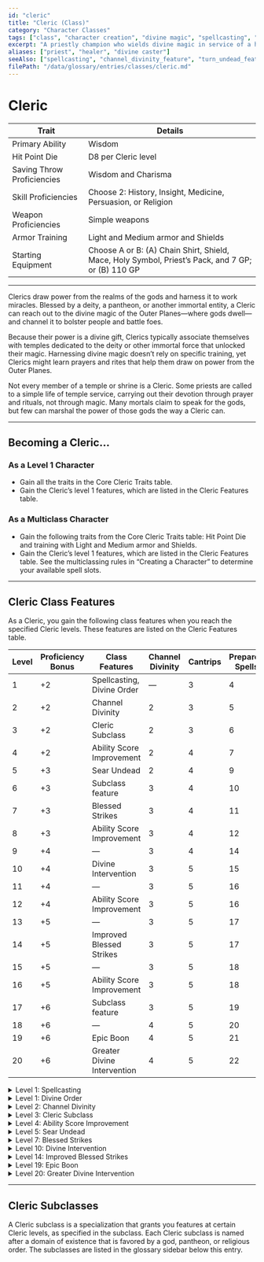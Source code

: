 ```yaml
---
id: "cleric"
title: "Cleric (Class)"
category: "Character Classes"
tags: ["class", "character creation", "divine magic", "spellcasting", "channel divinity", "healing", "turn undead", "divine order", "life domain"]
excerpt: "A priestly champion who wields divine magic in service of a higher power, be it a god, a pantheon, or a divine force or philosophy."
aliases: ["priest", "healer", "divine caster"]
seeAlso: ["spellcasting", "channel_divinity_feature", "turn_undead_feature", "divine_order_feature", "life_domain_subclass", "spells_chapter", "proficiency_bonus"]
filePath: "/data/glossary/entries/classes/cleric.md"
---
```

# Cleric

<div class="not-prose my-6">
  <table class="min-w-full divide-y divide-gray-600 border border-gray-600 rounded-lg shadow-md">
    <thead class="bg-gray-700/50">
      <tr>
        <th scope="col" class="px-4 py-3 text-left text-xs font-medium text-sky-300 uppercase tracking-wider border-b border-gray-600">Trait</th>
        <th scope="col" class="px-4 py-3 text-left text-xs font-medium text-sky-300 uppercase tracking-wider border-b border-gray-600">Details</th>
      </tr>
    </thead>
    <tbody class="bg-gray-800/50 divide-y divide-gray-700">
      <tr class="hover:bg-gray-700/40 transition-colors duration-150">
        <td class="px-4 py-3 text-sm font-medium text-amber-300 align-top">Primary Ability</td>
        <td class="px-4 py-3 text-sm text-gray-300 align-top">Wisdom</td>
      </tr>
      <tr class="hover:bg-gray-700/40 transition-colors duration-150">
        <td class="px-4 py-3 text-sm font-medium text-amber-300 align-top">Hit Point Die</td>
        <td class="px-4 py-3 text-sm text-gray-300 align-top">D8 per Cleric level</td>
      </tr>
      <tr class="hover:bg-gray-700/40 transition-colors duration-150">
        <td class="px-4 py-3 text-sm font-medium text-amber-300 align-top">Saving Throw Proficiencies</td>
        <td class="px-4 py-3 text-sm text-gray-300 align-top">Wisdom and Charisma</td>
      </tr>
      <tr class="hover:bg-gray-700/40 transition-colors duration-150">
        <td class="px-4 py-3 text-sm font-medium text-amber-300 align-top">Skill Proficiencies</td>
        <td class="px-4 py-3 text-sm text-gray-300 align-top">Choose 2: History, Insight, Medicine, Persuasion, or Religion</td>
      </tr>
      <tr class="hover:bg-gray-700/40 transition-colors duration-150">
        <td class="px-4 py-3 text-sm font-medium text-amber-300 align-top">Weapon Proficiencies</td>
        <td class="px-4 py-3 text-sm text-gray-300 align-top">Simple weapons</td>
      </tr>
      <tr class="hover:bg-gray-700/40 transition-colors duration-150">
        <td class="px-4 py-3 text-sm font-medium text-amber-300 align-top">Armor Training</td>
        <td class="px-4 py-3 text-sm text-gray-300 align-top">Light and Medium armor and Shields</td>
      </tr>
      <tr class="hover:bg-gray-700/40 transition-colors duration-150">
        <td class="px-4 py-3 text-sm font-medium text-amber-300 align-top">Starting Equipment</td>
        <td class="px-4 py-3 text-sm text-gray-300 align-top">Choose A or B: (A) Chain Shirt, Shield, Mace, Holy Symbol, Priest’s Pack, and 7 GP; or (B) 110 GP</td>
      </tr>
    </tbody>
  </table>
</div>

---

Clerics draw power from the realms of the gods and harness it to work miracles. Blessed by a deity, a pantheon, or another immortal entity, a Cleric can reach out to the divine magic of the Outer Planes—where gods dwell—and channel it to bolster people and battle foes.

Because their power is a divine gift, Clerics typically associate themselves with temples dedicated to the deity or other immortal force that unlocked their magic. Harnessing divine magic doesn’t rely on specific training, yet Clerics might learn prayers and rites that help them draw on power from the Outer Planes.

Not every member of a temple or shrine is a Cleric. Some priests are called to a simple life of temple service, carrying out their devotion through prayer and rituals, not through magic. Many mortals claim to speak for the gods, but few can marshal the power of those gods the way a Cleric can.

---
## Becoming a Cleric...

### As a Level 1 Character
*   Gain all the traits in the Core Cleric Traits table.
*   Gain the Cleric’s level 1 features, which are listed in the Cleric Features table.

### As a Multiclass Character
*   Gain the following traits from the Core Cleric Traits table: Hit Point Die and training with Light and Medium armor and Shields.
*   Gain the Cleric’s level 1 features, which are listed in the Cleric Features table. See the multiclassing rules in “Creating a Character” to determine your available <span data-term-id="spell_level_slots" class="glossary-term-link-from-markdown">spell slots</span>.

---
## Cleric Class Features
As a Cleric, you gain the following class features when you reach the specified Cleric levels. These features are listed on the Cleric Features table.

| Level | <span data-term-id="proficiency_bonus" class="glossary-term-link-from-markdown">Proficiency Bonus</span> | Class Features                | Channel Divinity | Cantrips | Prepared Spells | 1st | 2nd | 3rd | 4th | 5th | 6th | 7th | 8th | 9th |
|-------|-------------------------------------------------------------------------------------------------------|-------------------------------|------------------|----------|-----------------|-----|-----|-----|-----|-----|-----|-----|-----|-----|
| 1     | +2                                                                                                    | Spellcasting, Divine Order    | —                | 3        | 4               | 2   | —   | —   | —   | —   | —   | —   | —   | —   |
| 2     | +2                                                                                                    | Channel Divinity              | 2                | 3        | 5               | 3   | —   | —   | —   | —   | —   | —   | —   | —   |
| 3     | +2                                                                                                    | Cleric Subclass               | 2                | 3        | 6               | 4   | 2   | —   | —   | —   | —   | —   | —   | —   |
| 4     | +2                                                                                                    | Ability Score Improvement     | 2                | 4        | 7               | 4   | 3   | —   | —   | —   | —   | —   | —   | —   |
| 5     | +3                                                                                                    | Sear Undead                   | 2                | 4        | 9               | 4   | 3   | 2   | —   | —   | —   | —   | —   | —   |
| 6     | +3                                                                                                    | Subclass feature              | 3                | 4        | 10              | 4   | 3   | 3   | —   | —   | —   | —   | —   | —   |
| 7     | +3                                                                                                    | Blessed Strikes               | 3                | 4        | 11              | 4   | 3   | 3   | 1   | —   | —   | —   | —   | —   |
| 8     | +3                                                                                                    | Ability Score Improvement     | 3                | 4        | 12              | 4   | 3   | 3   | 2   | —   | —   | —   | —   | —   |
| 9     | +4                                                                                                    | —                             | 3                | 4        | 14              | 4   | 3   | 3   | 3   | 1   | —   | —   | —   | —   |
| 10    | +4                                                                                                    | Divine Intervention           | 3                | 5        | 15              | 4   | 3   | 3   | 3   | 2   | —   | —   | —   | —   |
| 11    | +4                                                                                                    | —                             | 3                | 5        | 16              | 4   | 3   | 3   | 3   | 2   | 1   | —   | —   | —   |
| 12    | +4                                                                                                    | Ability Score Improvement     | 3                | 5        | 16              | 4   | 3   | 3   | 3   | 2   | 1   | —   | —   | —   |
| 13    | +5                                                                                                    | —                             | 3                | 5        | 17              | 4   | 3   | 3   | 3   | 2   | 1   | 1   | —   | —   |
| 14    | +5                                                                                                    | Improved Blessed Strikes      | 3                | 5        | 17              | 4   | 3   | 3   | 3   | 2   | 1   | 1   | —   | —   |
| 15    | +5                                                                                                    | —                             | 3                | 5        | 18              | 4   | 3   | 3   | 3   | 2   | 1   | 1   | 1   | —   |
| 16    | +5                                                                                                    | Ability Score Improvement     | 3                | 5        | 18              | 4   | 3   | 3   | 3   | 2   | 1   | 1   | 1   | —   |
| 17    | +6                                                                                                    | Subclass feature              | 3                | 5        | 19              | 4   | 3   | 3   | 3   | 2   | 1   | 1   | 1   | 1   |
| 18    | +6                                                                                                    | —                             | 4                | 5        | 20              | 4   | 3   | 3   | 3   | 3   | 1   | 1   | 1   | 1   |
| 19    | +6                                                                                                    | Epic Boon                     | 4                | 5        | 21              | 4   | 3   | 3   | 3   | 3   | 2   | 1   | 1   | 1   |
| 20    | +6                                                                                                    | Greater Divine Intervention   | 4                | 5        | 22              | 4   | 3   | 3   | 3   | 3   | 2   | 2   | 1   | 1   |

<details id="level-1-spellcasting-cleric">
  <summary>Level 1: Spellcasting</summary>
  <div>
    <p>You have learned to cast <span data-term-id="spells_chapter" class="glossary-term-link-from-markdown">spells</span> through prayer and meditation. The information below details how you use those rules with Cleric <span data-term-id="spells_chapter" class="glossary-term-link-from-markdown">spells</span>, which appear on the <span data-term-id="cleric_spell_list" class="glossary-term-link-from-markdown">Cleric spell list</span>.</p>
    <p><strong>Cantrips.</strong> You know three <span data-term-id="cantrip" class="glossary-term-link-from-markdown">cantrips</span> of your choice from the Cleric <span data-term-id="spell_list" class="glossary-term-link-from-markdown">spell list</span>.</p>
    <p>Whenever you gain a Cleric level, you can replace one of your <span data-term-id="cantrip" class="glossary-term-link-from-markdown">cantrips</span> with another <span data-term-id="cantrip" class="glossary-term-link-from-markdown">cantrip</span> of your choice from the Cleric <span data-term-id="spell_list" class="glossary-term-link-from-markdown">spell list</span>.</p>
    <p>When you reach Cleric levels 4 and 10, you learn another <span data-term-id="cantrip" class="glossary-term-link-from-markdown">cantrip</span> of your choice from the Cleric <span data-term-id="spell_list" class="glossary-term-link-from-markdown">spell list</span>, as shown in the Cantrips column of the Cleric Features table.</p>
    <p><strong><span data-term-id="spell_level_slots" class="glossary-term-link-from-markdown">Spell Slots</span>.</strong> The Cleric Features table shows how many <span data-term-id="spell_level_slots" class="glossary-term-link-from-markdown">spell slots</span> you have to cast your level 1+ <span data-term-id="spells_chapter" class="glossary-term-link-from-markdown">spells</span>. You regain all expended slots when you finish a <span data-term-id="long_rest" class="glossary-term-link-from-markdown">Long Rest</span>.</p>
    <p><strong>Prepared Spells of Level 1+.</strong> You prepare the list of level 1+ <span data-term-id="spells_chapter" class="glossary-term-link-from-markdown">spells</span> that are available for you to cast with this feature. To start, choose four level 1 <span data-term-id="spells_chapter" class="glossary-term-link-from-markdown">spells</span> from the Cleric <span data-term-id="spell_list" class="glossary-term-link-from-markdown">spell list</span>.</p>
    <p>The number of <span data-term-id="spells_chapter" class="glossary-term-link-from-markdown">spells</span> on your list increases as you gain Cleric levels, as shown in the Prepared Spells column of the Cleric Features table. Whenever that number increases, choose additional <span data-term-id="spells_chapter" class="glossary-term-link-from-markdown">spells</span> from the Cleric <span data-term-id="spell_list" class="glossary-term-link-from-markdown">spell list</span> until the number of <span data-term-id="spells_chapter" class="glossary-term-link-from-markdown">spells</span> on your list matches the number on the table. The chosen <span data-term-id="spells_chapter" class="glossary-term-link-from-markdown">spells</span> must be of a level for which you have <span data-term-id="spell_level_slots" class="glossary-term-link-from-markdown">spell slots</span>. For example, if you’re a level 3 Cleric, your list of prepared <span data-term-id="spells_chapter" class="glossary-term-link-from-markdown">spells</span> can include six <span data-term-id="spells_chapter" class="glossary-term-link-from-markdown">spells</span> of levels 1 and 2 in any combination.</p>
    <p>If another Cleric feature gives you <span data-term-id="spells_chapter" class="glossary-term-link-from-markdown">spells</span> that you always have prepared, those <span data-term-id="spells_chapter" class="glossary-term-link-from-markdown">spells</span> don’t count against the number of <span data-term-id="spells_chapter" class="glossary-term-link-from-markdown">spells</span> you can prepare with this feature, but those <span data-term-id="spells_chapter" class="glossary-term-link-from-markdown">spells</span> otherwise count as Cleric <span data-term-id="spells_chapter" class="glossary-term-link-from-markdown">spells</span> for you.</p>
    <p><strong>Changing Your Prepared Spells.</strong> Whenever you finish a <span data-term-id="long_rest" class="glossary-term-link-from-markdown">Long Rest</span>, you can change your list of prepared <span data-term-id="spells_chapter" class="glossary-term-link-from-markdown">spells</span>, replacing any of the <span data-term-id="spells_chapter" class="glossary-term-link-from-markdown">spells</span> there with other Cleric <span data-term-id="spells_chapter" class="glossary-term-link-from-markdown">spells</span> for which you have <span data-term-id="spell_level_slots" class="glossary-term-link-from-markdown">spell slots</span>.</p>
    <p><strong>Spellcasting Ability.</strong> Wisdom is your <span data-term-id="spellcasting_ability" class="glossary-term-link-from-markdown">spellcasting ability</span> for your Cleric <span data-term-id="spells_chapter" class="glossary-term-link-from-markdown">spells</span>.</p>
    <p><strong><span data-term-id="spellcasting_focus" class="glossary-term-link-from-markdown">Spellcasting Focus</span>.</strong> You can use a Holy Symbol as a <span data-term-id="spellcasting_focus" class="glossary-term-link-from-markdown">Spellcasting Focus</span> for your Cleric <span data-term-id="spells_chapter" class="glossary-term-link-from-markdown">spells</span>.</p>
  </div>
</details>

<details id="level-1-divine-order">
  <summary>Level 1: Divine Order</summary>
  <div>
    <p>You have dedicated yourself to one of the following sacred roles of your choice.</p>
    <h4>Protector</h4>
    <p>Trained for battle, you gain <span data-term-id="proficiency" class="glossary-term-link-from-markdown">proficiency</span> with Martial weapons and training with Heavy armor.</p>
    <h4>Thaumaturge</h4>
    <p>You know one extra cantrip from the Cleric spell list. In addition, your mystical connection to the divine gives you a bonus to your Intelligence (Arcana or Religion) checks. The bonus equals your Wisdom modifier (minimum of +1).</p>
  </div>
</details>

<details id="level-2-channel-divinity">
  <summary>Level 2: Channel Divinity</summary>
  <div>
    <p>You can channel divine energy directly from the Outer Planes to fuel magical effects. You start with two such effects: Divine Spark and Turn Undead, each of which is described below. Each time you use this class’s Channel Divinity, choose which Channel Divinity effect from this class to create. You gain additional effect options at higher Cleric levels.</p>
    <p>You can use this class’s Channel Divinity twice. You regain one of its expended uses when you finish a <span data-term-id="short_rest" class="glossary-term-link-from-markdown">Short Rest</span>, and you regain all expended uses when you finish a <span data-term-id="long_rest" class="glossary-term-link-from-markdown">Long Rest</span>. You gain additional uses when you reach certain Cleric levels, as shown in the Channel Divinity column of the Cleric Features table.</p>
    <p>If a Channel Divinity effect requires a <span data-term-id="saving_throw" class="glossary-term-link-from-markdown">saving throw</span>, the DC equals the <span data-term-id="spell_save_dc" class="glossary-term-link-from-markdown">spell save DC</span> from this class’s Spellcasting feature.</p>
    <p><strong>Divine Spark.</strong> As a <span data-term-id="magic_action" class="glossary-term-link-from-markdown">Magic action</span>, you point your Holy Symbol at another creature you can see within 30 feet of yourself and focus divine energy at it. Roll 1d8 and add your Wisdom modifier. You either restore <span data-term-id="hit_points" class="glossary-term-link-from-markdown">Hit Points</span> to the creature equal to that total or force the creature to make a Constitution <span data-term-id="saving_throw" class="glossary-term-link-from-markdown">saving throw</span>. On a failed save, the creature takes Necrotic or Radiant damage (your choice) equal to that total. On a successful save, the creature takes half as much damage (round down).</p>
    <p>You roll an additional d8 when you reach Cleric levels 7 (2d8), 13 (3d8), and 18 (4d8).</p>
    <p><strong>Turn Undead.</strong> As a <span data-term-id="magic_action" class="glossary-term-link-from-markdown">Magic action</span>, you present your Holy Symbol and censure Undead creatures. Each Undead of your choice within 30 feet of you must make a Wisdom <span data-term-id="saving_throw" class="glossary-term-link-from-markdown">saving throw</span>. If the creature fails its save, it has the <span data-term-id="frightened_condition" class="glossary-term-link-from-markdown">Frightened</span> and <span data-term-id="incapacitated_condition" class="glossary-term-link-from-markdown">Incapacitated</span> conditions for 1 minute. For that duration, it tries to move as far from you as it can on its turns. This effect ends early on the creature if it takes any damage, if you have the <span data-term-id="incapacitated_condition" class="glossary-term-link-from-markdown">Incapacitated condition</span>, or if you die.</p>
  </div>
</details>

<details id="level-3-cleric-subclass">
  <summary>Level 3: Cleric Subclass</summary>
  <div>
    <p>You gain a Cleric subclass of your choice. A subclass is a specialization that grants you features at certain Cleric levels. For the rest of your career, you gain each of your subclass’s features that are of your Cleric level or lower.</p>
  </div>
</details>

<details id="level-4-ability-score-improvement-cleric">
  <summary>Level 4: Ability Score Improvement</summary>
  <div>
    <p>You gain the <span data-term-id="ability_score_improvement_feat" class="glossary-term-link-from-markdown">Ability Score Improvement feat</span> or another <span data-term-id="feat" class="glossary-term-link-from-markdown">feat</span> of your choice for which you qualify. You gain this feature again at Cleric levels 8, 12, and 16.</p>
  </div>
</details>

<details id="level-5-sear-undead">
  <summary>Level 5: Sear Undead</summary>
  <div>
    <p>Whenever you use Turn Undead, you can roll a number of d8s equal to your Wisdom modifier (minimum of 1d8) and add the rolls together. Each Undead that fails its <span data-term-id="saving_throw" class="glossary-term-link-from-markdown">saving throw</span> against that use of Turn Undead takes Radiant damage equal to the roll’s total. This damage doesn’t end the turn effect.</p>
  </div>
</details>

<details id="level-7-blessed-strikes">
  <summary>Level 7: Blessed Strikes</summary>
  <div>
    <p>Divine power infuses you in battle. You gain one of the following options of your choice (if you get either option from a Cleric subclass in an older book, use only the option you choose for this feature).</p>
    <p><strong>Divine Strike.</strong> Once on each of your turns when you hit a creature with an <span data-term-id="attack_roll" class="glossary-term-link-from-markdown">attack roll</span> using a weapon, you can cause the target to take an extra 1d8 Necrotic or Radiant damage (your choice).</p>
    <p><strong>Potent Spellcasting.</strong> Add your Wisdom modifier to the damage you deal with any Cleric <span data-term-id="cantrip" class="glossary-term-link-from-markdown">cantrip</span>.</p>
  </div>
</details>

<details id="level-10-divine-intervention">
  <summary>Level 10: Divine Intervention</summary>
  <div>
    <p>You can call on your deity or pantheon to intervene on your behalf. As a <span data-term-id="magic_action" class="glossary-term-link-from-markdown">Magic action</span>, choose any Cleric <span data-term-id="spells_chapter" class="glossary-term-link-from-markdown">spell</span> of level 5 or lower that doesn’t require a <span data-term-id="reaction" class="glossary-term-link-from-markdown">Reaction</span> to cast. As part of the same <span data-term-id="action" class="glossary-term-link-from-markdown">action</span>, you cast that <span data-term-id="spells_chapter" class="glossary-term-link-from-markdown">spell</span> without expending a <span data-term-id="spell_level_slots" class="glossary-term-link-from-markdown">spell slot</span> or needing <span data-term-id="spell_components_rules" class="glossary-term-link-from-markdown">Material components</span>. You can’t use this feature again until you finish a <span data-term-id="long_rest" class="glossary-term-link-from-markdown">Long Rest</span>.</p>
  </div>
</details>

<details id="level-14-improved-blessed-strikes">
  <summary>Level 14: Improved Blessed Strikes</summary>
  <div>
    <p>The option you chose for Blessed Strikes grows more powerful, as detailed below.</p>
    <h4>Divine Strike</h4>
    <p>The extra damage of your Divine Strike increases to 2d8.</p>
    <h4>Potent Spellcasting</h4>
    <p>When you cast a Cleric cantrip and deal damage to a creature with it, you can give vitality to yourself or another creature within 60 feet of yourself, granting a number of <span data-term-id="temporary_hp" class="glossary-term-link-from-markdown">Temporary Hit Points</span> equal to twice your Wisdom modifier.</p>
  </div>
</details>

<details id="level-19-epic-boon-cleric">
  <summary>Level 19: Epic Boon</summary>
  <div>
    <p>You gain an <span data-term-id="epic_boon_feat" class="glossary-term-link-from-markdown">Epic Boon feat</span> or another <span data-term-id="feat" class="glossary-term-link-from-markdown">feat</span> of your choice for which you qualify.</p>
  </div>
</details>

<details id="level-20-greater-divine-intervention">
  <summary>Level 20: Greater Divine Intervention</summary>
  <div>
    <p>You can call on even more powerful divine intervention. When you use your Divine Intervention feature, you can choose Wish when you select a <span data-term-id="spells_chapter" class="glossary-term-link-from-markdown">spell</span>. If you do so, you can’t use Divine Intervention again until you finish 2d4 <span data-term-id="long_rest" class="glossary-term-link-from-markdown">Long Rests</span>.</p>
  </div>
</details>

---
## Cleric Subclasses
A Cleric subclass is a specialization that grants you features at certain Cleric levels, as specified in the subclass. Each Cleric subclass is named after a domain of existence that is favored by a god, pantheon, or religious order. The subclasses are listed in the glossary sidebar below this entry.